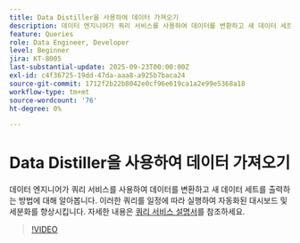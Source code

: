 ```yaml
---
title: Data Distiller을 사용하여 데이터 가져오기
description: 데이터 엔지니어가 쿼리 서비스를 사용하여 데이터를 변환하고 새 데이터 세트를 출력하는 방법에 대해 알아봅니다. 이러한 쿼리를 일정에 따라 실행하여 자동화된 대시보드 및 세분화를 향상시킵니다.
feature: Queries
role: Data Engineer, Developer
level: Beginner
jira: KT-8005
last-substantial-update: 2025-09-23T00:00:00Z
exl-id: c4f36725-19dd-47da-aaa8-a925b7baca24
source-git-commit: 1712f2b22b8042e0cf96e619ca1a2e99e5368a18
workflow-type: tm+mt
source-wordcount: '76'
ht-degree: 0%

---
```


# Data Distiller을 사용하여 데이터 가져오기

데이터 엔지니어가 쿼리 서비스를 사용하여 데이터를 변환하고 새 데이터 세트를 출력하는 방법에 대해 알아봅니다. 이러한 쿼리를 일정에 따라 실행하여 자동화된 대시보드 및 세분화를 향상시킵니다. 자세한 내용은 [쿼리 서비스 설명서](https://experienceleague.adobe.com/ko/docs/experience-platform/query/home)를 참조하세요.

>[!VIDEO](https://video.tv.adobe.com/v/3414070?learn=on&enablevpops&captions=kor)
